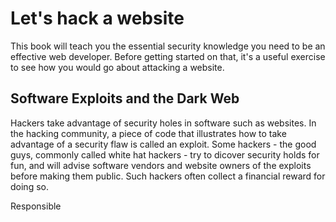 # Let's hack a website

This book will teach you the essential security knowledge you need to be an effective web developer. Before getting started on that, it's a useful exercise to see how you would go about attacking a website. 

## Software Exploits and the Dark Web

Hackers take advantage of security holes in software such as websites. In the hacking community, a piece of code that illustrates how to take advantage of a security flaw is called an exploit. Some hackers - the good guys, commonly called white hat hackers - try to dicover security holds for fun, and will advise software vendors and website owners of the exploits before making them public. Such hackers often collect a financial reward for doing so. 

Responsible
